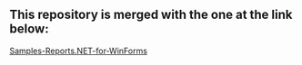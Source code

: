 ## This repository is merged with the one at the link below:

[Samples-Reports.NET-for-WinForms](https://github.com/stimulsoft/Samples-Reports.NET-for-WinForms)

